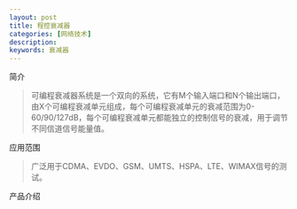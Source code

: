 ```yaml
---
layout: post
title: 程控衰减器
categories: [网络技术]
description: 
keywords: 衰减器
---
```


简介

> 可编程衰减器系统是一个双向的系统，它有M个输入端口和N个输出端口，由X个可编程衰减单元组成，每个可编程衰减单元的衰减范围为0-60/90/127dB，每个可编程衰减单元都能独立的控制信号的衰减，用于调节不同信道信号能量值。
>

应用范围

> 广泛用于CDMA、EVDO、GSM、UMTS、HSPA、LTE、WIMAX信号的测试。
>

产品介绍